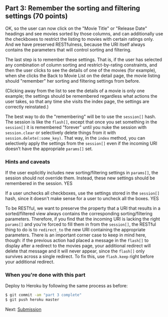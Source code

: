 
## Part 3: Remember the sorting and filtering settings (70 points)

OK, so the user can now click on the "Movie Title" or "Release Date" headings and see movies sorted by those columns, and can additionally use the checkboxes to restrict the listing to movies with certain ratings only. And we have preserved RESTfulness, because the URI itself always contains the parameters that will control sorting and filtering. 

The last step is to remember these settings. That is, if the user has selected any combination of column sorting and restrict-by-rating constraints, and then the user clicks to see the details of one of the movies (for example), when she clicks the Back to Movie List on the detail page, the movie listing should "remember" her sorting and filtering settings from before. 

(Clicking away from the list to see the details of a movie is only one example; the settings should be remembered regardless what actions the user takes, so that any time she visits the index page, the settings are correctly reinstated.) 

The best way to do the "remembering" will be to use the `session[]` hash. The session is like the `flash[]`, except that once you set something in the `session[]` it is remembered "forever" until you nuke the session with `session.clear` or selectively delete things from it with `session.delete(:some_key)`. That way, in the `index` method, you can selectively apply the settings from the `session[]` even if the incoming URI doesn’t have the appropriate `params[]` set. 

### Hints and caveats

If the user explicitly includes new sorting/filtering settings in `params[]`, the session should not override them. Instead, these new settings should be remembered in the session. YES

If a user unchecks all checkboxes, use the settings stored in the `session[]` hash, since it doesn't make sense for a user to uncheck all the boxes. YES

To be RESTful, we want to preserve the property that a URI that results in a sorted/filtered view always contains the corresponding sorting/filtering parameters. Therefore, if you find that the incoming URI is lacking the right `params[]` and you're forced to fill them in from the `session[]`, the RESTful thing to do is to `redirect_to` the new URI containing the appropriate parameters. There is an important corner case to keep in mind here, though: if the previous action had placed a message in the `flash[]` to display after a redirect to the movies page, your additional redirect will delete that message and it will never appear, since the `flash[]` only survives across a single redirect. To fix this, use `flash.keep` right before your additional redirect. 

### When you're done with this part

Deploy to Heroku by following the same process as before:

```sh
$ git commit -am "part 3 complete"
$ git push heroku master
```

Next: [Submission](../README.md#how-to-submit-when-youre-all-done)
